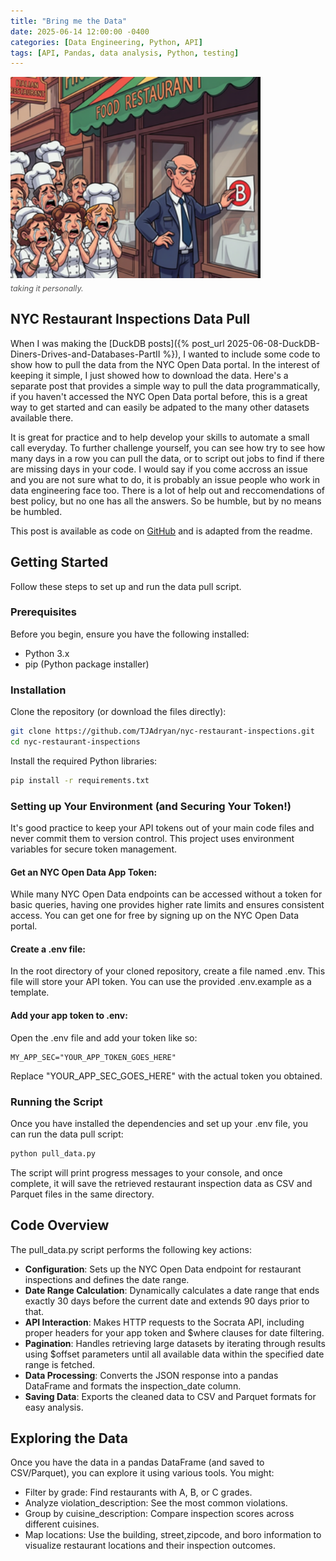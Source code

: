 ```yaml
---
title: "Bring me the Data"
date: 2025-06-14 12:00:00 -0400
categories: [Data Engineering, Python, API]
tags: [API, Pandas, data analysis, Python, testing]
---
```


<img src="/assets/img/rest_rate2.png" alt="We're toast!" width="400px" height="auto">

<p style="font-size:0.9em; margin-top:0.5em; color:#555;"><em>taking it personally.</em></p>

## NYC Restaurant Inspections Data Pull

When I was making the [DuckDB posts]({% post_url 2025-06-08-DuckDB-Diners-Drives-and-Databases-PartII %}), I wanted to include some code to show how to pull the data from the NYC Open Data portal. In the interest of keeping it simple, I just showed how to download the data.  Here's a separate post that provides a simple way to pull the data programmatically, if you haven't accessed the NYC Open Data portal before, this is a great way to get started and can easily be adpated to the many other datasets available there.

It is great for practice and to help develop your skills to automate a small call everyday.  To further challenge yourself, you can see how try to see how many days in a row you can pull the data, or to script out jobs to find if there are missing days in your code.  I would say if you come accross an issue and you are not sure what to do, it is probably an issue people who work in data engineering face too.  There is a lot of help out and reccomendations of best policy, but no one has all the answers.  So be humble, but by no means be humbled. 


This post is available as code on [GitHub](https://github.com/TJAdryan/nyc-restaurant-inspections) and is adapted from the readme.

## Getting Started

Follow these steps to set up and run the data pull script.

### Prerequisites

Before you begin, ensure you have the following installed:

*   Python 3.x
*   pip (Python package installer)

### Installation

Clone the repository (or download the files directly):

````bash
git clone https://github.com/TJAdryan/nyc-restaurant-inspections.git
cd nyc-restaurant-inspections
````

Install the required Python libraries:

````bash
pip install -r requirements.txt
````

### Setting up Your Environment (and Securing Your Token!)

It's good practice to keep your API tokens out of your main code files and never commit them to version control. This project uses environment variables for secure token management.

#### Get an NYC Open Data App Token:

While many NYC Open Data endpoints can be accessed without a token for basic queries, having one provides higher rate limits and ensures consistent access. You can get one for free by signing up on the NYC Open Data portal.

#### Create a .env file:

In the root directory of your cloned repository, create a file named .env. This file will store your API token. You can use the provided .env.example as a template.

#### Add your app token to .env:

Open the .env file and add your token like so:

````dotenv
MY_APP_SEC="YOUR_APP_TOKEN_GOES_HERE"
````

Replace "YOUR_APP_SEC_GOES_HERE" with the actual token you obtained.

### Running the Script

Once you have installed the dependencies and set up your .env file, you can run the data pull script:

````bash
python pull_data.py
````

The script will print progress messages to your console, and once complete, it will save the retrieved restaurant inspection data as CSV and Parquet files in the same directory.  

## Code Overview

The pull_data.py script performs the following key actions:

*   **Configuration**: Sets up the NYC Open Data endpoint for restaurant inspections and defines the date range.
*   **Date Range Calculation**: Dynamically calculates a date range that ends exactly 30 days before the current date and extends 90 days prior to that.
*   **API Interaction**: Makes HTTP requests to the Socrata API, including proper headers for your app token and $where clauses for date filtering.
*   **Pagination**: Handles retrieving large datasets by iterating through results using $offset parameters until all available data within the specified date range is fetched.
*   **Data Processing**: Converts the JSON response into a pandas DataFrame and formats the inspection_date column.
*   **Saving Data**: Exports the cleaned data to CSV and Parquet formats for easy analysis.

## Exploring the Data

Once you have the data in a pandas DataFrame (and saved to CSV/Parquet), you can explore it using various tools. You might:

*   Filter by grade: Find restaurants with A, B, or C grades.
*   Analyze violation_description: See the most common violations.
*   Group by cuisine_description: Compare inspection scores across different cuisines.
*   Map locations: Use the building, street,zipcode, and boro information to visualize restaurant locations and their inspection outcomes.

